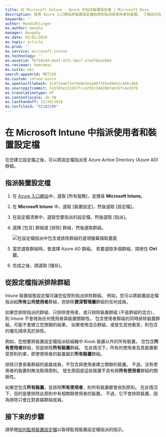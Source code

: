 ```yaml
---
title: 在 Microsoft Intune - Azure 中指派裝置設定檔 | Microsoft Docs
description: 使用 Azure 入口網站將裝置設定檔和原則指派給使用者和裝置。 了解如何在 Microsoft InTune 的設定檔指派中排除群組。
keywords: ''
author: MandiOhlinger
ms.author: mandia
manager: dougeby
ms.date: 03/01/2018
ms.topic: article
ms.prod: ''
ms.service: microsoft-intune
ms.technology: ''
ms.assetid: f6f5414d-0e41-42fc-b6cf-e7ad76e1e06d
ms.reviewer: heenamac
ms.suite: ems
search.appverid: MET150
ms.custom: intune-azure
ms.openlocfilehash: 2cd71eabf3efeb6b3eaa897745ed0441c456cd60
ms.sourcegitcommit: 51b763e131917fccd255c346286fa515fcee33f0
ms.translationtype: HT
ms.contentlocale: zh-TW
ms.lasthandoff: 11/20/2018
ms.locfileid: "52182290"
---
```

# <a name="assign-user-and-device-profiles-in-microsoft-intune"></a>在 Microsoft Intune 中指派使用者和裝置設定檔

在您建立設定檔之後，可以將設定檔指派至 Azure Active Directory (Azure AD) 群組。

## <a name="assign-a-device-profile"></a>指派裝置設定檔

1. 在 [Azure 入口網站](https://portal.azure.com)中，選取 [所有服務]，並搜尋 **Microsoft Intune**。
2. 在 **Microsoft Intune** 中，選取 [裝置設定]，然後選取 [設定檔]。
3. 在設定檔清單中，選取您要指派的設定檔，然後選取 [指派]。
4. 選擇 [包含] 群組或 [排除] 群組，然後選取群組。  

    ![在設定檔指派中包含或排除群組的選項螢幕擷取畫面](./media/group-include-exclude.png)

5. 當您選取群組時，會選擇 Azure AD 群組。 若要選取多個群組，請按住 **Ctrl** 鍵。
6. 完成之後，請選取 [儲存]。

## <a name="exclude-groups-from-a-profile-assignment"></a>從設定檔指派排除群組

Intune 裝置組態設定檔可讓您從原則指派排除群組。 例如，您可以將裝置設定檔指派給**所有公司使用者**群組，但排除**資深管理層**群組的任何成員。

如果您排除指派的群組、只排除使用者，或只排除裝置群組 (不是群組的混合)，則 Intune 不會視為任何使用者與裝置關聯性。 包含使用者群組的同時排除裝置群組，可能不會建立您預期的結果。 如果使用混合群組，或發生其他衝突，則包含的優先順序高於排除。

例如，您想要將裝置設定檔指派給組織中 Kiosk 裝置以外的所有裝置。 您包含**所有使用者**群組，但是排除**所有裝置**群組。 在此情況下，所有的使用者及其裝置都受原則約束，即使使用者的裝置屬於**所有裝置**群組。

排除只會查看群組的直屬成員，不包含與使用者建立關聯的裝置。 不過，沒有使用者的裝置則無法取得原則。 發生原因是這些裝置不具有與**所有使用者**群組的關聯性。

如果您包含**所有裝置**，並排除**所有使用者**，則所有裝置都會收到原則。 在此情況下，目的是要排除此原則中有相關聯使用者的裝置。 不過，它不會排除裝置，因為排除只會比對直屬群組成員。

## <a name="next-steps"></a>接下來的步驟
請參閱[如何監視裝置設定檔](device-profile-monitor.md)以取得監視裝置設定檔指派的指示。
